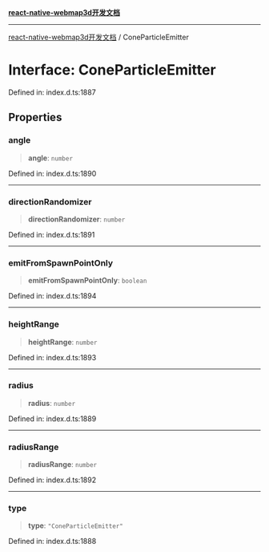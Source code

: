 [**react-native-webmap3d开发文档**](../README.md)

***

[react-native-webmap3d开发文档](../globals.md) / ConeParticleEmitter

# Interface: ConeParticleEmitter

Defined in: index.d.ts:1887

## Properties

### angle

> **angle**: `number`

Defined in: index.d.ts:1890

***

### directionRandomizer

> **directionRandomizer**: `number`

Defined in: index.d.ts:1891

***

### emitFromSpawnPointOnly

> **emitFromSpawnPointOnly**: `boolean`

Defined in: index.d.ts:1894

***

### heightRange

> **heightRange**: `number`

Defined in: index.d.ts:1893

***

### radius

> **radius**: `number`

Defined in: index.d.ts:1889

***

### radiusRange

> **radiusRange**: `number`

Defined in: index.d.ts:1892

***

### type

> **type**: `"ConeParticleEmitter"`

Defined in: index.d.ts:1888
